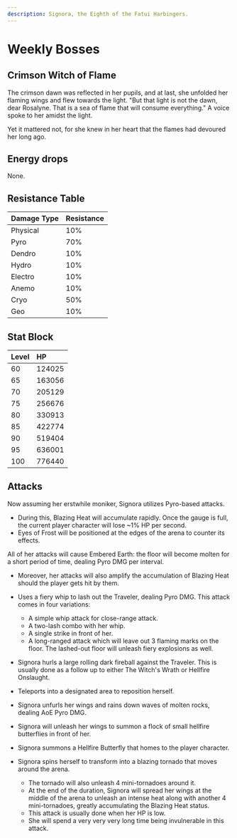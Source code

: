 ```yaml
---
description: Signora, the Eighth of the Fatui Harbingers.
---
```


# Weekly Bosses

## Crimson Witch of Flame

The crimson dawn was reflected in her pupils, and at last, she unfolded her flaming wings and flew towards the light.
"But that light is not the dawn, dear Rosalyne. That is a sea of flame that will consume everything."
A voice spoke to her amidst the light.

Yet it mattered not, for she knew in her heart that the flames had devoured her long ago.

## Energy drops

None.

## Resistance Table

| Damage Type | Resistance |
| :--- | :--- |
| Physical | 10% |
| Pyro | 70% |
| Dendro | 10% |
| Hydro | 10% |
| Electro | 10% |
| Anemo | 10% |
| Cryo | 50% |
| Geo | 10% |

## Stat Block

| Level | HP |
| :--- | :--- |
| 60 | 124025 |
| 65 | 163056 |
| 70 | 205129 |
| 75 | 256676 |
| 80 | 330913 |
| 85 | 422774 |
| 90 | 519404 |
| 95 | 636001 |
| 100 | 776440 |

## Attacks

Now assuming her erstwhile moniker, Signora utilizes Pyro-based attacks. 
  * During this, Blazing Heat will accumulate rapidly. Once the gauge is full, the current player character will lose ~1% HP per second.
  * Eyes of Frost will be positioned at the edges of the arena to counter its effects.  

All of her attacks will cause Embered Earth: the floor will become molten for a short period of time, dealing Pyro DMG per interval.
  * Moreover, her attacks will also amplify the accumulation of Blazing Heat should the player gets hit by them.

* Uses a fiery whip to lash out the Traveler, dealing Pyro DMG. This attack comes in four variations:
  * A simple whip attack for close-range attack.
  * A two-lash combo with her whip.
  * A single strike in front of her.
  * A long-ranged attack which will leave out 3 flaming marks on the floor. The lashed-out floor will unleash fiery explosions as well.
* Signora hurls a large rolling dark fireball against the Traveler. This is usually done as a follow up to either The Witch's Wrath or Hellfire Onslaught.
* Teleports into a designated area to reposition herself.
* Signora unfurls her wings and rains down waves of molten rocks, dealing AoE Pyro DMG.
* Signora will unleash her wings to summon a flock of small hellfire butterflies in front of her.
* Signora summons a Hellfire Butterfly that homes to the player character.
* Signora spins herself to transform into a blazing tornado that moves around the arena. 
  * The tornado will also unleash 4 mini-tornadoes around it. 
  * At the end of the duration, Signora will spread her wings at the middle of the arena to unleash an intense heat along with another 4 mini-tornadoes, greatly accumulating the Blazing Heat status. 
  * This attack is usually done when her HP is low.
  * She will spend a very very very long time being invulnerable in this attack.
